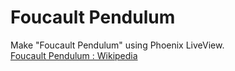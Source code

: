# Foucault Pendulum

Make "Foucault Pendulum" using Phoenix LiveView.  
[Foucault Pendulum : Wikipedia](https://en.wikipedia.org/wiki/Foucault_pendulum)
